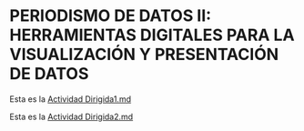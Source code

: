 # PERIODISMO DE DATOS II: HERRAMIENTAS DIGITALES PARA LA VISUALIZACIÓN Y PRESENTACIÓN DE DATOS

Esta es la [Actividad Dirigida1.md](ad.md1)

Esta es la [Actividad Dirigida2.md](actividad-dirigida-2.md)
